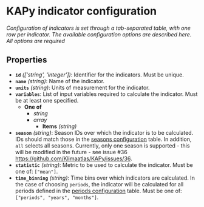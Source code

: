 # KAPy indicator configuration

*Configuration of indicators is set through a tab-separated table, with one row per indicator. The available configuration options are described here. All options are required*

## Properties

- **`id`** *(['string', 'integer'])*: Identifier for the indicators. Must be unique.
- **`name`** *(string)*: Name of the indicator.
- **`units`** *(string)*: Units of measurement for the indicator.
- **`variables`**: List of input variables required to calculate the indicator. Must be at least one specified.
  - **One of**
    - *string*
    - *array*
      - **Items** *(string)*
- **`season`** *(string)*: Season IDs over which the indicator is to be calculated. IDs should match those in the [seasons configuration](seasons.md) table. In addition, `all` selects all seasons. Currently, only one season is supported - this will be modified in the future - see issue #36 https://github.com/Klimaatlas/KAPy/issues/36.
- **`statistic`** *(string)*: Metric to be used to calculate the indicator. Must be one of: `["mean"]`.
- **`time_binning`** *(string)*: Time bins over which indicators are calculated. In the case of choosing `periods`, the indicator will be calculated for all periods defined in the [periods configuration](periods.md) table. Must be one of: `["periods", "years", "months"]`.
